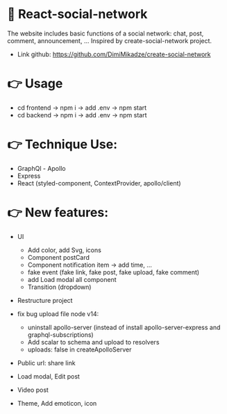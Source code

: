 # 💖 React-social-network
The website includes basic functions of a social network: chat, post, comment, announcement, ... Inspired by create-social-network project.
- Link github: https://github.com/DimiMikadze/create-social-network
# 👉 Usage
- cd frontend -> npm i -> add .env -> npm start
- cd backend  -> npm i -> add .env -> npm start

# 👉 Technique Use:
- GraphQl - Apollo
- Express
- React (styled-component, ContextProvider, apollo/client)

# 👉 New features:
-  UI
    - Add color, add Svg, icons
    - Component postCard 
    - Component notification item -> add time, ...
    - fake event (fake link, fake post, fake upload, fake comment)
    - add Load modal all component
    - Transition (dropdown)

-  Restructure project

-  fix bug upload file node v14: 
    - uninstall apollo-server (instead of install apollo-server-express and graphql-subscriptions)
    - Add scalar to schema and upload to resolvers
    - uploads: false in createApolloServer
        
-   Public url: share link
-   Load modal, Edit post
-   Video post
-   Theme, Add emoticon, icon
 
